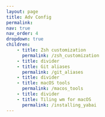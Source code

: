 ```yaml
---
layout: page
title: Adv Config
permalink:
nav: true
nav_order: 4
dropdown: true
children: 
    - title: Zsh customization
      permalink: /zsh_customization
    - title: divider
    - title: Git aliases
      permalink: /git_aliases
    - title: divider
    - title: macOS tools
      permalink: /macos_tools
    - title: divider
    - title: Tiling wm for macOS
      permalink: /installing_yabai
---
```

